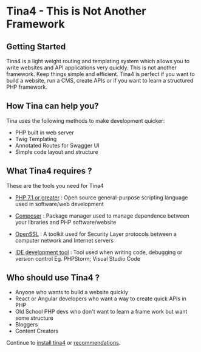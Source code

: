 <!--
// Tina4 : This Is Not Another Framework
// Created with : PHPStorm
// User : andrevanzuydam
// Copyright (C)
// Contact : andre@codeinfinity.co.za
-->
# Tina4 - This is Not Another Framework
## Getting Started

Tina4 is a light weight routing and templating system which allows you to write websites and API applications very quickly.
This is not another framework. Keep things simple and efficient. Tina4 is perfect if you want to build a website, run a CMS, create APIs or if you want to learn a structured PHP framework.

## How Tina can help you?

Tina uses the following methods to make development quicker:

* PHP built in web server
* Twig Templating
* Annotated Routes for Swagger UI
* Simple code layout and structure

## What Tina4 requires ?

These are the tools you need for Tina4

* [PHP 7.1 or greater](installation/install-php.md) : Open source general-purpose scripting language used in software/web development

* [Composer](installation/install-composer.md) : Package manager used to manage dependence between your libraries and PHP software/website 

* [OpenSSL](installation/install-openssl.md) : A toolkit used for Security Layer protocols between a computer network and Internet servers

* [IDE development tool](installation/install-ide.md) : Tool used when writing code, debugging or version control Eg. PHPStorm; Visual Studio Code

## Who should use Tina4 ?

* Anyone who wants to build a website quickly
* React or Angular developers who want a way to create quick APIs in PHP
* Old School PHP devs who don't want to learn a frame work but want some structure
* Bloggers
* Content Creators

Continue to [install tina4](installation/install-tina4.md) or [recommendations](recommendations.md).
